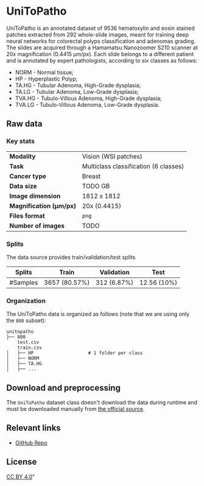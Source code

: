 # UniToPatho


UniToPatho is an annotated dataset of 9536 hematoxylin and eosin stained patches extracted from 292 whole-slide images, meant for training deep neural networks for colorectal polyps classification and adenomas grading. The slides are acquired through a Hamamatsu Nanozoomer S210 scanner at 20x magnification (0.4415 μm/px). Each slide belongs to a different patient and is annotated by expert pathologists, according to six classes as follows:

- NORM - Normal tissue;
- HP - Hyperplastic Polyp;
- TA.HG - Tubular Adenoma, High-Grade dysplasia;
- TA.LG - Tubular Adenoma, Low-Grade dysplasia;
- TVA.HG - Tubulo-Villous Adenoma, High-Grade dysplasia;
- TVA.LG - Tubulo-Villous Adenoma, Low-Grade dysplasia.


## Raw data

### Key stats

|                                |                             |
|--------------------------------|-----------------------------|
| **Modality**                   | Vision (WSI patches)        |
| **Task**                       | Multiclass classification (6 classes) |
| **Cancer type**                | Breast                      |
| **Data size**                  | TODO GB                     |
| **Image dimension**            | 1812 x 1812                 |
| **Magnification (μm/px)**      | 20x (0.4415)                |
| **Files format**               | `png`                       |
| **Number of images**           | TODO                        |


### Splits

The data source provides train/validation/test splits

| Splits | Train         | Validation   | Test         |
|----------|---------------|-------------|-------------|
| #Samples | 3657 (80.57%) | 312 (6.87%) | 12.56 (10%) |


### Organization

The UniToPatho data is organized as follows (note that we are using only the `800` subset):

```
unitopatho
├── 800
    test.csv
    train.csv
│   ├── HP                    # 1 folder per class 
│   ├── NORM
│   ├── TA.HG
│   ├── ...
```


## Download and preprocessing
The `UniToPatho` dataset class doesn't download the data during runtime and must be downloaded manually from [the official source](https://ieee-dataport.org/open-access/unitopatho).

## Relevant links

* [GitHub Repo](https://github.com/EIDOSLAB/UNITOPATHO)

## License

[CC BY 4.0](https://creativecommons.org/licenses/by/4.0/)"